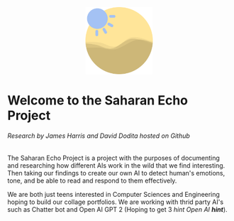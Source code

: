 <p align=center><img src="https://github.com/jamesaharris/Saharan-Echo/blob/Website/echo.png?raw=true" alt="Header" width=30% /></p>


# Welcome to the Saharan Echo Project
###### Research by James Harris and David Dodita hosted on Github

The Saharan Echo Project is a project with the purposes of documenting and researching how different AIs work in the wild that we find interesting. Then taking our findings to create our own AI to detect human's emotions, tone, and be able to read and respond to them effectively. 

We are both just teens interested in Computer Sciences and Engineering hoping to build our collage portfolios. We are working with thrid party AI's such as Chatter bot and Open AI GPT 2 (Hoping to get 3 *hint Open AI **hint***).
